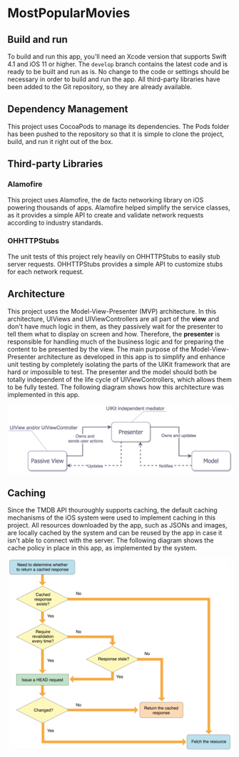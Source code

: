 # MostPopularMovies

## Build and run

To build and run this app, you'll need an Xcode version that supports Swift 4.1 and iOS 11 or higher. The ``develop`` branch contains the latest code and is ready to be built and run as is. No change to the code or settings should be necessary in order to build and run the app. All third-party libraries have been added to the Git repository, so they are already available.

## Dependency Management

This project uses CocoaPods to manage its dependencies. The Pods folder has been pushed to the repository so that it is simple to clone the project, build, and run it right out of the box.

## Third-party Libraries

### Alamofire

This project uses Alamofire, the de facto networking library on iOS powering thousands of apps. Alamofire helped simplify the service classes, as it provides a simple API to create and validate network requests according to industry standards.

### OHHTTPStubs

The unit tests of this project rely heavily on OHHTTPStubs to easily stub server requests. OHHTTPStubs provides a simple API to customize stubs for each network request.

## Architecture

This project uses the Model-View-Presenter (MVP) architecture. In this architecture, UIViews and UIViewControllers are all part of the **view** and don't have much logic in them, as they passively wait for the presenter to tell them what to display on screen and how. Therefore, the **presenter** is responsible for handling much of the business logic and for preparing the content to be presented by the view. The main purpose of the Model-View-Presenter architecture as developed in this app is to simplify and enhance unit testing by completely isolating the parts of the UIKit framework that are hard or impossible to test. The presenter and the model should both be totally independent of the life cycle of UIViewControllers, which allows them to be fully tested. The following diagram shows how this architecture was implemented in this app.

![](mvp-architecture.png)

## Caching

Since the TMDB API thouroughly supports caching, the default caching mechanisms of the iOS system were used to implement caching in this project. All resources downloaded by the app, such as JSONs and images, are locally cached by the system and can be reused by the app in case it isn't able to connect with the server. The following diagram shows the cache policy in place in this app, as implemented by the system.

![](cache-policy.png)
